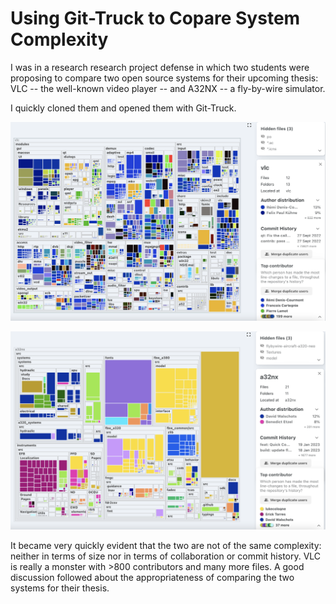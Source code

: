 # Using Git-Truck to Copare System Complexity

I was in a research research project defense in which two students were proposing to compare two open source systems for their upcoming thesis: VLC -- the well-known video player -- and A32NX -- a fly-by-wire simulator. 

I quickly cloned them and opened them with Git-Truck.  

![](../../docs/assets/vlc-with-gittruck.png)

![](../../docs/assets/a32nx-with-git-truck.png)

It became very quickly evident that the two are not of the same complexity: neither in terms of size nor in terms of collaboration or commit history. VLC is really a monster with >800 contributors and many more files. A good discussion followed about the appropriateness of comparing the two systems for their thesis. 
